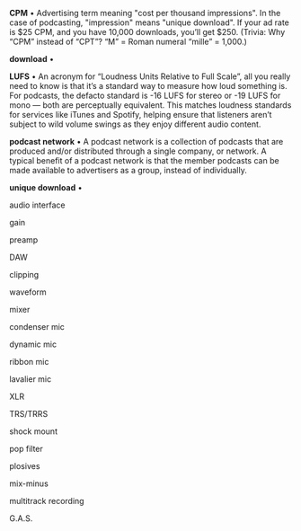 **CPM** • Advertising term meaning "cost per thousand impressions". In the case of podcasting, "impression" means "unique download". If your ad rate is $25 CPM, and you have 10,000 downloads, you’ll get $250. (Trivia: Why “CPM” instead of “CPT”? “M” = Roman numeral “mille” = 1,000.)

**download** • 

**LUFS** • An acronym for “Loudness Units Relative to Full Scale”, all you really need to know is that it’s a standard way to measure how loud something is. For podcasts, the defacto standard is -16 LUFS for stereo or -19 LUFS for mono — both are perceptually equivalent. This matches loudness standards for services like iTunes and Spotify, helping ensure that listeners aren’t subject to wild volume swings as they enjoy different audio content.

**podcast network** • A podcast network is a collection of podcasts that are produced and/or distributed through a single company, or network. A typical benefit of a podcast network is that the member podcasts can be made available to advertisers as a group, instead of individually.

**unique download** •

audio interface

gain

preamp

DAW

clipping

waveform

mixer

condenser mic

dynamic mic

ribbon mic

lavalier mic

XLR

TRS/TRRS

shock mount

pop filter

plosives

mix-minus

multitrack recording

G.A.S.
